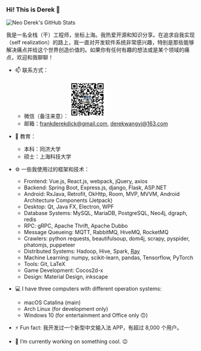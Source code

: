 ### Hi! This is Derek 👋

<img src="https://github-readme-stats.vercel.app/api?username=winderek&count_private=true&show_icons=true" width="400" alt="Neo Derek's GitHub Stats" />

我是一名全栈（干）工程师，坐标上海。我热爱开源和知识分享。在追求自我实现（self realization）的路上，我一直对开发软件系统非常感兴趣，特别是那些能够解决痛点并给这个世界创造价值的。如果你有任何有趣的想法或是某个领域的痛点，欢迎和我聊聊！

- 📫 联系方式：
  - 微信（备注来意）：<img src="./wechat.jpg" width="100" alt="WeChat QR code" />
  - 邮箱：frankderekdick@gmail.com, derekwangyi@163.com

- 🏫 教育：
  - 本科：同济大学
  - 硕士：上海科技大学

- ⚙ 一些我使用过的框架和技术：

  - Frontend: Vue.js, React.js, webpack, jQuery, axios
  - Backend: Spring Boot, Express.js, django, Flask, ASP.NET
  - Android: RxJava, Retrofit, OkHttp, Room, MVP, MVVM, Android Architecture Components (Jetpack)
  - Desktop: Qt, Java FX, Electron, WPF
  - Database Systems: MySQL, MariaDB, PostgreSQL, Neo4j, dgraph, redis
  - RPC: gRPC, Apache Thrift, Apache Dubbo
  - Message Queueing: MQTT, RabbitMQ, HiveMQ, RocketMQ
  - Crawlers: python requests, beautifulsoup, dom4j, scrapy, pyspider, phatomjs, puppeteer
  - Distributed Systems: Hadoop, Hive, Spark, [Ray](https://github.com/ray-project/ray)
  - Machine Learning: numpy, scikit-learn, pandas, Tensorflow, PyTorch
  - Tools: Git, LaTeX
  - Game Development: Cocos2d-x
  - Design: Material Design, inkscape

- 💻 I have three computers with different operation systems:
  - macOS Catalina (main)
  - Arch Linux (for development only)
  - Windows 10 (for entertainment and Office only :upside_down_face:)

- ⚡ Fun fact: 我开发过一个新型中文输入法 APP，有超过 8,000 个用户。
- 🔭 I’m currently working on something cool. :wink:

